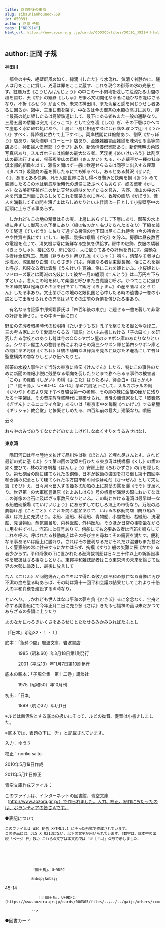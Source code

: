 ```yaml
---
title: 四百年後の東京
slug: sibainianhounod-768
id: 050391
author: 正岡 子規
tags: ["NDC914"]
html_url: https://www.aozora.gr.jp/cards/000305/files/50391_39294.html
---
```


## author: 正岡 子規

#### 神田川




　都会の中央、絶壁屏風の如く、緑滴《したた》り水流れ、気清く神静かに、騒人は月をここに賞し、兇漢は罪をここに蔵す、これを現今の御茶の水の光景とす。紅塵万丈《こうじんばんじょう》の中この一小閑地を残して荒涼たる山間の趣を留む、夫《か》の錙銖《ししゅ》を争ふ文明開化なる者に疑ひなき能はざるなり。不折《ふせつ》が画く所、未来の神田川、また余輩と感を同じうせし者あるに因るか。図中、三重に橋を架す、中なるは今の御茶の水橋の高さにあり、屋上最高の処に架したるは高架鉄道にして、最下にある者もまた一般の通路なり。三層五層の楼閣は突兀《とっこつ》として空を凌《しの》ぎ、その下層はかへつて崖低く水に臨む処にあり。上層と下層と相通ずるには石階を取つて迂回《うかい》すべく、昇降機に依りて上下すべし。両岸楼閣には旅館あり、割烹《かっぽう》店あり、喫茶珈琲《コーヒー》店あり、金銀雑器書画雑貨を陳列せる高等商店あり、神田婦人倶楽部《クラブ》あり、新派俳優倶楽部あり、新奇発明の色取写真店あり。スルガホテルは旅館の最大なる者、茗渓楼《めいけいろう》は割烹店の最流行せる者、喫茶珈琲店の巨魁《きょかい》たる、小赤壁亭が一種の社交倶楽部的組織を以て、雅俗を問はず一般に歓迎せらるるは同亭に出入する煙草《タバコ》吸殻商の産を興したるにても知るべし。あるとある贅沢《ぜいたく》、あるとある快楽、凡そ人間世界に為し得べき贅沢と快楽を攅《あつ》めて装飾したるこの地は到底明治時代の想像に及ぶべくもあらず。或る華奢《かしゃ》なる美術狂某がこの地に天然の趣味を欠ぎたるを恨み、吉野、嵐山の桜の花片を汽車二列車に送らしめてこれを御茶の水に浮べ、数艘の画舫《がぼう》、佳人を満載してその間を漕ぎまはらしめたりといふ佳話は一日として小赤壁亭中の話頭に上らざる事あらず。

　しかれどもこの地の精華はその実、上層にあらずして下層にあり、御茶の水上橋に非ずして御茶の水下橋にあり（橋の名のかく名づけられたるなり）下橋を渡りて隧道《ずいどう》に依りて通ずる幾個の地下国は尽くこれ待合（今の待合とやや性質を異にす）にして、毎家、幾多の蛾眉《がび》を貯ふ。房廓は昼夜数百の電燈を点じて、清気機は常に新鮮なる空気を供給す。房中の粧飾、衣服の驕奢《きょうしゃ》、楼に依り、房に依り、人に依りて各その好尚を異にす。濃艶なる者は金銀珠玉、鳳凰《ほうおう》舞ひ孔雀《くじゃく》鳴く。清楚なる者は白沙浅水、涼風起り白鷺《しらさぎ》飛ぶ。洋風なる者は束髪長裾、俗にこれを嬢と呼び、和装なる者は雲髻《うんけい》寛袖、俗にこれを姫といふ。小桜姫とレツドローズ嬢とは両派の名妓にして彼が一月の纏頭《てんとう》は二万円を下らずといふ。世人この地を称して楽園と呼びまた白魔窟と呼ぶ。かつてここに遊びたる紳商某は足再びその室を出でずして鉅万《きょまん》の産を蕩尽《とうじん》したる事あり。文士某がこの地の名妓仇国と心中したる時の遺書は一巻の小説として出版せられその売高は以てその生前の負債を償ひたる事あり。

　有名なる考証家中邦婀娜夢氏は『四百年後の東京』と題せる一書を著して非常の好評を博せり。その中の一節に曰く


野蛮の先導者暗黒時代の松明持《たいまつもち》孔子を祭りたる廟と今なほ二、三の考古家によりて愛読せらるる『論語』といふ古書における「子の曰く」を研究したる学校とのありし処は今の○○シヤボン屋のシヤボン庫のあたりなりといふ。シヤボン屋主人の物語る所によればその第三シヤボン庫と第四シヤボン庫との間にある朽根《くちね》は彼の幼時なほ緑葉を見るに及びたる老樹にして昔は聖堂構内の物なりしといひ伝へたりと。

御茶の水殺人事件とて当時の東京に喧伝《けんでん》したる、特にこの事件のために新聞の雑報小説に残酷なる傾向を促したりとまで称へらるる事件の被害者「この」の屍骸《しがい》の横《よこた》はりたるは、待合白※《はっかん》［＃「間＋鳥」、U+9DFC、45-14］亭の六扇窓下にして、スルガホテルの厠《かわや》の窓より見下すべき駿台第一の老屋、その屋の棟に金箔の僅かに残りたる十字架は、その昔宗教隆盛時代に建築せられ、当時の慷慨家をして「彼巍然《ぎぜん》たるニコライ会堂」あるいは「東京市中を睥睨《へいげい》する希臘《ギリシャ》教会堂」と慷慨せしめたる、四百年前の最大」建築なり。噴飯



云々


おちやのみづのうてなたかどのたましけどしなぬくすりをうるみせはなし





#### 東京湾




　隅田河口は年々陸地を拡げて品川沖は殆《ほとん》ど埋れ尽さんとす。されど最新の式に憑《よ》りて第四回の改築を行ひたる東京湾は桟橋櫛《くし》の歯の如く並びて、林の如き帆檣《はんしょう》安房上総《あわかずさ》の山を隠したり。第七砲台の跡に建てられたる銅像、日本が数箇の強国を打ち倒し第十四回平和会議の紀念として建てられたる万国平和の肖像は屹然《きつぜん》として天に聳《そび》え、日々月々出入する幾多の船舶の上に慈愛の露を灑《そそ》ぎ居れり。世界第一の大軍艦豊葦原《とよあしはら》号の帆檣が満潮の際においてなほこの肖像の台石に及ばざる事数尺なりといふ。この時における港湾は最早単一なる船舶碇繋場《ていけいじょう》にあらずしてむしろ海上の市街なり。万般の必要物は悉《ことごと》くこれを商ふ船舶ありて、いはゆる移動商店（商ひ船の事）は海上に充満せり。水船、酒船、料理船、青物船、小間物船、裁縫船、洗濯船、見世物船、蒸気風呂船、内科医船、外科医船、そのほか日常の事物坐ながらに用を弁ずべし。汽笛には符号ありて、何船にても必要ある者は汽笛を鳴らしてこれを呼ぶ。呼ばれたる移動商店はその呼び主を尋ねてその需要を満たす。便利なる事あるいは陸上に勝れり。さればその便利なるだけそれだけ混雑もまた甚だしく警察船の常に往来するにかかはらず、掏摸《すり》船の災難に罹《かか》る者少からず。平和肖像の下に置かれたる港湾裁判船は日々三十件以上の新訴訟事件を取扱はざる事なしといふ。東邦平和雑誌記者はこの東京湾の未来を論じて世界の大勢に論及し、最後に放言して


吾人《ごじん》が同胞幾百万の血を以て得たる彼万国平和の慈仁なる肖像に再び不潔の血を塗る時あらば、その時は第十一回平和会議の結果としてこれより十倍大の平和肖像を建設するの時なり。



といへり。しかれども世人はなほ平和の夢を貪《むさぼ》るに余念なく、宝舟と称する美術船にて今年正月二日に売り捌《さば》きたる七福神の画は未だかつてあらざるの多額に上りたり


よのなかにわろきいくさをあらせじとたたせるみかみみればたふとし



〔『日本』明治32・１・１〕













底本：「飯待つ間」岩波文庫、岩波書店

　　　1985（昭和60）年3月18日第1刷発行

　　　2001（平成13）年11月7日第10刷発行

底本の親本：「子規全集　第十二巻」講談社

　　　1975（昭和50）年10月刊

初出：「日本」

　　　1899（明治32）年1月1日

※ルビは新仮名とする底本の扱いにそって、ルビの拗音、促音は小書きしました。

※底本では、表題の下に「升」と記載されています。

入力：ゆうき

校正：noriko saito

2010年5月19日作成

2011年5月11日修正

青空文庫作成ファイル：

このファイルは、インターネットの図書館、青空文庫（http://www.aozora.gr.jp/）で作られました。入力、校正、制作にあたったのは、ボランティアの皆さんです。











●表記について


	このファイルは W3C 勧告 XHTML1.1 にそった形式で作成されています。
	この作品には、JIS X 0213にない、以下の文字が用いられています。（数字は、底本中の出現「ページ-行」数。）これらの文字は本文内では「※［＃…］」の形で示しました。



		
			
				
				「間＋鳥」、U+9DFC
				
				&nbsp;&nbsp;
				
45-14				
				
				　　![「間＋鳥」、U+9DFC](https://www.aozora.gr.jp/cards/000305/files/../../../gaiji/others/xxxx.png)
				
				-->
			
		






●図書カード